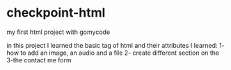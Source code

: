 # checkpoint-html
my first html project with gomycode

in this project I learned the basic tag of html and their attributes 
 I learned:
 1- how to add an image, an audio and a file
 2- create different section on the <body> 
 3-the contact me form 
